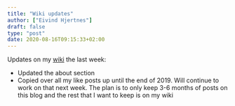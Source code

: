 ```yaml
---
title: "Wiki updates"
author: ["Eivind Hjertnes"]
draft: false
type: "post"
date: 2020-08-16T09:15:33+02:00
---
```


Updates on my [wiki](https://hjertnes.wiki) the last week:

-   Updated the about section
-   Copied over all my like posts up until the end of 2019. Will continue to work on that next week. The plan is to only keep 3-6 months of posts on this blog and the rest that I want to keep is on my wiki
